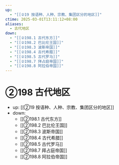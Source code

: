 ```yaml
---
up:
  - "[[②19 按语种、人种、宗教、集团区分的地区]]"
ctime: 2025-03-01T13:11:12+08:00
aliases:
  - 古代地区
down:
  - "[[②198.1 古代东方]]"
  - "[[②198.2 巴比伦王国]]"
  - "[[②198.3 波斯帝国]]"
  - "[[②198.4 古代希腊]]"
  - "[[②198.5 古代罗马]]"
  - "[[②198.7 拜占庭帝国]]"
  - "[[②198.8 阿拉伯帝国]]"
---
```


# ②198 古代地区

- up: [[②19 按语种、人种、宗教、集团区分的地区]]
- down:	
	- [[②198.1 古代东方]]
	- [[②198.2 巴比伦王国]]
	- [[②198.3 波斯帝国]]
	- [[②198.4 古代希腊]]
	- [[②198.5 古代罗马]]
	- [[②198.7 拜占庭帝国]]
	- [[②198.8 阿拉伯帝国]]
	
